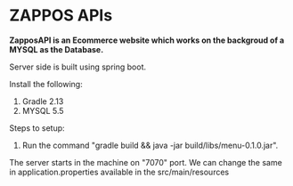 # ZAPPOS APIs

<b>ZapposAPI is an Ecommerce website which works on the backgroud of a MYSQL as the Database.</b>

Server side is built using spring boot.

Install the following:
1. Gradle 2.13
2. MYSQL 5.5

Steps to setup:
1. Run the command "gradle build && java -jar build/libs/menu-0.1.0.jar".

The server starts in the machine on "7070" port. We can change the same in application.properties available in the src/main/resources
